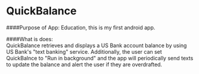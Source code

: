 # QuickBalance

####Purpose of App: 
  Education, this is my first android app.

####What is does:  
  QuickBalance retrieves and displays a US Bank account balance by using US Bank's "text banking" service. Additionally, the user can set QuickBalnce to "Run in background" and the app will periodically send texts to update the balance and alert the user if they are overdrafted.
